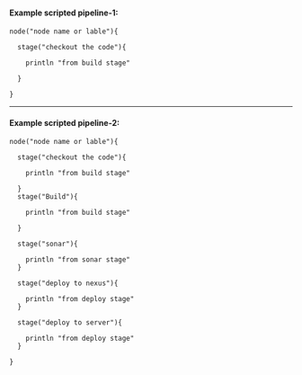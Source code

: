 
#### Example scripted pipeline-1:


    node("node name or lable"){

      stage("checkout the code"){

        println "from build stage"

      }
      
    }

------

#### Example scripted pipeline-2:

    node("node name or lable"){

      stage("checkout the code"){

        println "from build stage"

      }
      stage("Build"){

        println "from build stage"

      }

      stage("sonar"){

        println "from sonar stage"
      }

      stage("deploy to nexus"){

        println "from deploy stage"
      }

      stage("deploy to server"){

        println "from deploy stage"
      }

    }
